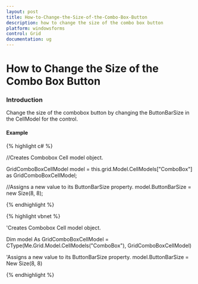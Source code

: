 ```yaml
---
layout: post
title: How-to-Change-the-Size-of-the-Combo-Box-Button
description: how to change the size of the combo box button
platform: windowsforms
control: Grid
documentation: ug
---
```


# How to Change the Size of the Combo Box Button

### Introduction

Change the size of the combobox button by changing the ButtonBarSize in the CellModel for the control. 

#### Example

{% highlight c# %}



//Creates Combobox Cell model object.

GridComboBoxCellModel model = this.grid.Model.CellModels["ComboBox"] as GridComboBoxCellModel;



//Assigns a new value to its ButtonBarSize property. 
model.ButtonBarSize = new Size(8, 8);


{% endhighlight %}

{% highlight vbnet %}



'Creates Combobox Cell model object.

Dim model As GridComboBoxCellModel = CType(Me.Grid.Model.CellModels("ComboBox"), GridComboBoxCellModel)



'Assigns a new value to its ButtonBarSize property.
model.ButtonBarSize = New Size(8, 8)



{% endhighlight %}
